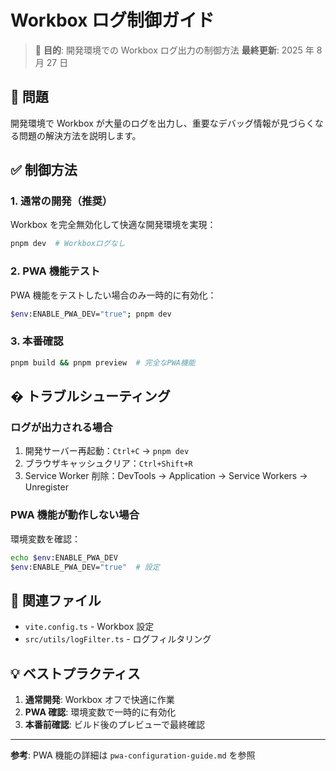 # Workbox ログ制御ガイド

> 🎯 **目的**: 開発環境での Workbox ログ出力の制御方法
> **最終更新**: 2025 年 8 月 27 日

## 🚨 問題

開発環境で Workbox が大量のログを出力し、重要なデバッグ情報が見づらくなる問題の解決方法を説明します。

## ✅ 制御方法

### 1. 通常の開発（推奨）

Workbox を完全無効化して快適な開発環境を実現：

```bash
pnpm dev  # Workboxログなし
```

### 2. PWA 機能テスト

PWA 機能をテストしたい場合のみ一時的に有効化：

```bash
$env:ENABLE_PWA_DEV="true"; pnpm dev
```

### 3. 本番確認

```bash
pnpm build && pnpm preview  # 完全なPWA機能
```

## � トラブルシューティング

### ログが出力される場合

1. 開発サーバー再起動：`Ctrl+C` → `pnpm dev`
2. ブラウザキャッシュクリア：`Ctrl+Shift+R`
3. Service Worker 削除：DevTools → Application → Service Workers → Unregister

### PWA 機能が動作しない場合

環境変数を確認：

```bash
echo $env:ENABLE_PWA_DEV
$env:ENABLE_PWA_DEV="true"  # 設定
```

## 📁 関連ファイル

- `vite.config.ts` - Workbox 設定
- `src/utils/logFilter.ts` - ログフィルタリング

## 💡 ベストプラクティス

1. **通常開発**: Workbox オフで快適に作業
2. **PWA 確認**: 環境変数で一時的に有効化
3. **本番前確認**: ビルド後のプレビューで最終確認

---

**参考**: PWA 機能の詳細は `pwa-configuration-guide.md` を参照
